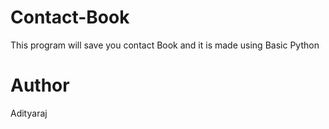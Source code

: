 # Contact-Book
This program will save you contact Book and it is made using Basic Python

# Author
Adityaraj 
